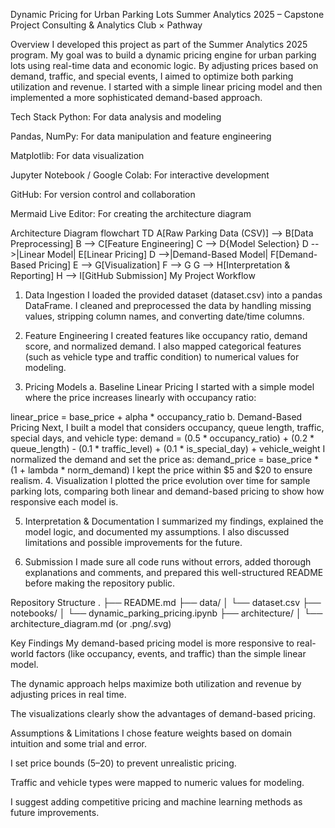 Dynamic Pricing for Urban Parking Lots
Summer Analytics 2025 – Capstone Project
Consulting & Analytics Club × Pathway

Overview
I developed this project as part of the Summer Analytics 2025 program. My goal was to build a dynamic pricing engine for urban parking lots using real-time data and economic logic. By adjusting prices based on demand, traffic, and special events, I aimed to optimize both parking utilization and revenue. I started with a simple linear pricing model and then implemented a more sophisticated demand-based approach.

Tech Stack
Python: For data analysis and modeling

Pandas, NumPy: For data manipulation and feature engineering

Matplotlib: For data visualization

Jupyter Notebook / Google Colab: For interactive development

GitHub: For version control and collaboration

Mermaid Live Editor: For creating the architecture diagram

Architecture Diagram
flowchart TD
    A[Raw Parking Data (CSV)] --> B[Data Preprocessing]
    B --> C[Feature Engineering]
    C --> D{Model Selection}
    D -->|Linear Model| E[Linear Pricing]
    D -->|Demand-Based Model| F[Demand-Based Pricing]
    E --> G[Visualization]
    F --> G
    G --> H[Interpretation & Reporting]
    H --> I[GitHub Submission]
    My Project Workflow
1. Data Ingestion
I loaded the provided dataset (dataset.csv) into a pandas DataFrame. I cleaned and preprocessed the data by handling missing values, stripping column names, and converting date/time columns.

2. Feature Engineering
I created features like occupancy ratio, demand score, and normalized demand. I also mapped categorical features (such as vehicle type and traffic condition) to numerical values for modeling.

3. Pricing Models
a. Baseline Linear Pricing
I started with a simple model where the price increases linearly with occupancy ratio:

linear_price = base_price + alpha * occupancy_ratio
b. Demand-Based Pricing
  Next, I built a model that considers occupancy, queue length, traffic, special days, and vehicle type:
  demand = (0.5 * occupancy_ratio) + (0.2 * queue_length) - (0.1 * traffic_level) + (0.1 * is_special_day) + vehicle_weight
  I normalized the demand and set the price as:
    demand_price = base_price * (1 + lambda * norm_demand)
  I kept the price within $5 and $20 to ensure realism.
  4. Visualization
I plotted the price evolution over time for sample parking lots, comparing both linear and demand-based pricing to show how responsive each model is.

5. Interpretation & Documentation
I summarized my findings, explained the model logic, and documented my assumptions. I also discussed limitations and possible improvements for the future.

6. Submission
I made sure all code runs without errors, added thorough explanations and comments, and prepared this well-structured README before making the repository public.

Repository Structure
.
├── README.md
├── data/
│   └── dataset.csv
├── notebooks/
│   └── dynamic_parking_pricing.ipynb
├── architecture/
│   └── architecture_diagram.md (or .png/.svg)

Key Findings
My demand-based pricing model is more responsive to real-world factors (like occupancy, events, and traffic) than the simple linear model.

The dynamic approach helps maximize both utilization and revenue by adjusting prices in real time.

The visualizations clearly show the advantages of demand-based pricing.

Assumptions & Limitations
I chose feature weights based on domain intuition and some trial and error.

I set price bounds ($5–$20) to prevent unrealistic pricing.

Traffic and vehicle types were mapped to numeric values for modeling.

I suggest adding competitive pricing and machine learning methods as future improvements.


